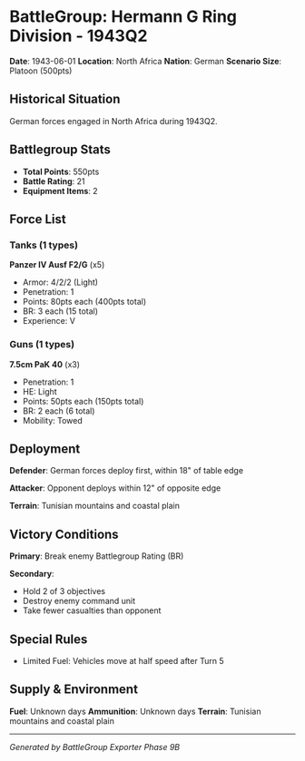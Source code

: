 # BattleGroup: Hermann G Ring Division - 1943Q2

**Date**: 1943-06-01
**Location**: North Africa
**Nation**: German
**Scenario Size**: Platoon (500pts)

## Historical Situation

German forces engaged in North Africa during 1943Q2.

## Battlegroup Stats

- **Total Points**: 550pts
- **Battle Rating**: 21
- **Equipment Items**: 2

## Force List

### Tanks (1 types)

**Panzer IV Ausf F2/G** (x5)
- Armor: 4/2/2 (Light)
- Penetration: 1
- Points: 80pts each (400pts total)
- BR: 3 each (15 total)
- Experience: V

### Guns (1 types)

**7.5cm PaK 40** (x3)
- Penetration: 1
- HE: Light
- Points: 50pts each (150pts total)
- BR: 2 each (6 total)
- Mobility: Towed


## Deployment

**Defender**: German forces deploy first, within 18" of table edge

**Attacker**: Opponent deploys within 12" of opposite edge

**Terrain**: Tunisian mountains and coastal plain

## Victory Conditions

**Primary**: Break enemy Battlegroup Rating (BR)

**Secondary**:
- Hold 2 of 3 objectives
- Destroy enemy command unit
- Take fewer casualties than opponent

## Special Rules

- Limited Fuel: Vehicles move at half speed after Turn 5

## Supply & Environment

**Fuel**: Unknown days
**Ammunition**: Unknown days
**Terrain**: Tunisian mountains and coastal plain

---

*Generated by BattleGroup Exporter Phase 9B*

